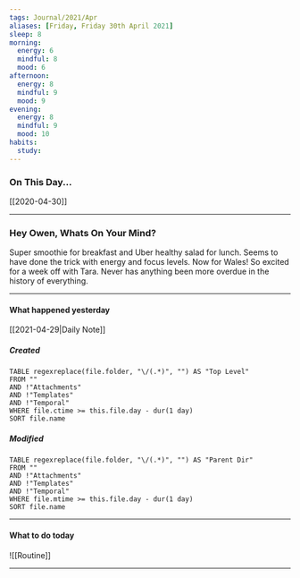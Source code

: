 ```yaml
---
tags: Journal/2021/Apr
aliases: [Friday, Friday 30th April 2021]
sleep: 8
morning:
  energy: 6
  mindful: 8
  mood: 6
afternoon:
  energy: 8
  mindful: 9
  mood: 9
evening:
  energy: 8
  mindful: 9
  mood: 10
habits:
  study:
---
```


### On This Day...

[[2020-04-30]]

---

### Hey Owen, Whats On Your Mind? 
Super smoothie for breakfast and Uber healthy salad for lunch. Seems to have done the trick with energy and focus levels. Now for Wales! So excited for a week off with Tara. Never has anything been more overdue in the history of everything. 

---
#### What happened yesterday

[[2021-04-29|Daily Note]]

##### Created

```dataview
TABLE regexreplace(file.folder, "\/(.*)", "") AS "Top Level"
FROM ""
AND !"Attachments"
AND !"Templates"
AND !"Temporal"
WHERE file.ctime >= this.file.day - dur(1 day)
SORT file.name
```

##### Modified

```dataview
TABLE regexreplace(file.folder, "\/(.*)", "") AS "Parent Dir"
FROM ""
AND !"Attachments"
AND !"Templates"
AND !"Temporal"
WHERE file.mtime >= this.file.day - dur(1 day)
SORT file.name
```

---

#### What to do today

![[Routine]]

---




